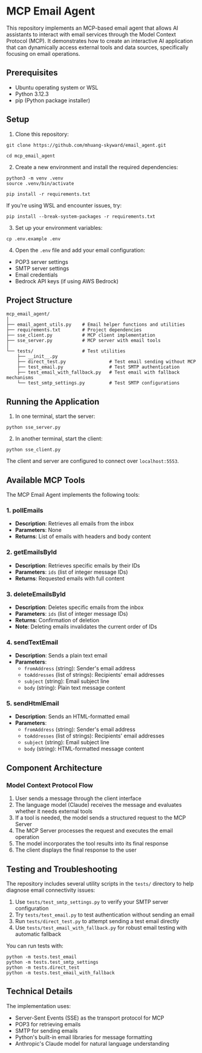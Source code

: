 # MCP Email Agent

This repository implements an MCP-based email agent that allows AI assistants to interact with email services through the Model Context Protocol (MCP). It demonstrates how to create an interactive AI application that can dynamically access external tools and data sources, specifically focusing on email operations.

## Prerequisites

- Ubuntu operating system or WSL
- Python 3.12.3
- pip (Python package installer)

## Setup

1. Clone this repository:
```
git clone https://github.com/mhuang-skyward/email_agent.git
```
```
cd mcp_email_agent
```

2. Create a new environment and install the required dependencies:
```
python3 -m venv .venv
source .venv/bin/activate
```
```
pip install -r requirements.txt
```

If you're using WSL and encounter issues, try:
```
pip install --break-system-packages -r requirements.txt
```

3. Set up your environment variables:
```
cp .env.example .env
```

4. Open the `.env` file and add your email configuration:
- POP3 server settings
- SMTP server settings
- Email credentials
- Bedrock API keys (if using AWS Bedrock)

## Project Structure

```
mcp_email_agent/
│
├── email_agent_utils.py    # Email helper functions and utilities
├── requirements.txt        # Project dependencies
├── sse_client.py           # MCP client implementation
├── sse_server.py           # MCP server with email tools
│
└── tests/                  # Test utilities
    ├── __init__.py
    ├── direct_test.py                # Test email sending without MCP
    ├── test_email.py                 # Test SMTP authentication
    ├── test_email_with_fallback.py   # Test email with fallback mechanisms
    └── test_smtp_settings.py         # Test SMTP configurations
```

## Running the Application

1. In one terminal, start the server:
```
python sse_server.py
```

2. In another terminal, start the client:
```
python sse_client.py
```

The client and server are configured to connect over `localhost:5553`.

## Available MCP Tools

The MCP Email Agent implements the following tools:

### 1. pollEmails
- **Description**: Retrieves all emails from the inbox
- **Parameters**: None
- **Returns**: List of emails with headers and body content

### 2. getEmailsById
- **Description**: Retrieves specific emails by their IDs
- **Parameters**: `ids` (list of integer message IDs)
- **Returns**: Requested emails with full content

### 3. deleteEmailsById
- **Description**: Deletes specific emails from the inbox
- **Parameters**: `ids` (list of integer message IDs)
- **Returns**: Confirmation of deletion
- **Note**: Deleting emails invalidates the current order of IDs

### 4. sendTextEmail
- **Description**: Sends a plain text email
- **Parameters**:
  - `fromAddress` (string): Sender's email address
  - `toAddresses` (list of strings): Recipients' email addresses
  - `subject` (string): Email subject line
  - `body` (string): Plain text message content

### 5. sendHtmlEmail
- **Description**: Sends an HTML-formatted email
- **Parameters**:
  - `fromAddress` (string): Sender's email address
  - `toAddresses` (list of strings): Recipients' email addresses
  - `subject` (string): Email subject line
  - `body` (string): HTML-formatted message content

## Component Architecture

### Model Context Protocol Flow

1. User sends a message through the client interface
2. The language model (Claude) receives the message and evaluates whether it needs external tools
3. If a tool is needed, the model sends a structured request to the MCP Server
4. The MCP Server processes the request and executes the email operation
5. The model incorporates the tool results into its final response
6. The client displays the final response to the user

## Testing and Troubleshooting

The repository includes several utility scripts in the `tests/` directory to help diagnose email connectivity issues:

1. Use `tests/test_smtp_settings.py` to verify your SMTP server configuration
2. Try `tests/test_email.py` to test authentication without sending an email
3. Run `tests/direct_test.py` to attempt sending a test email directly
4. Use `tests/test_email_with_fallback.py` for robust email testing with automatic fallback

You can run tests with:
```
python -m tests.test_email
python -m tests.test_smtp_settings
python -m tests.direct_test
python -m tests.test_email_with_fallback
```

## Technical Details

The implementation uses:
- Server-Sent Events (SSE) as the transport protocol for MCP
- POP3 for retrieving emails
- SMTP for sending emails
- Python's built-in email libraries for message formatting
- Anthropic's Claude model for natural language understanding